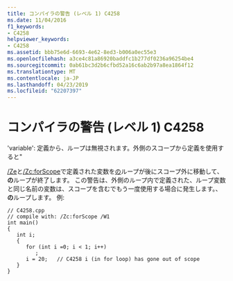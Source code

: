 ```yaml
---
title: コンパイラの警告 (レベル 1) C4258
ms.date: 11/04/2016
f1_keywords:
- C4258
helpviewer_keywords:
- C4258
ms.assetid: bbb75e6d-6693-4e62-8ed3-b006a0ec55e3
ms.openlocfilehash: a3ce4c81a86920baddfc1b277df0236a96254be4
ms.sourcegitcommit: 0ab61bc3d2b6cfbd52a16c6ab2b97a8ea1864f12
ms.translationtype: MT
ms.contentlocale: ja-JP
ms.lasthandoff: 04/23/2019
ms.locfileid: "62207397"
---
```

# <a name="compiler-warning-level-1-c4258"></a>コンパイラの警告 (レベル 1) C4258

'variable': 定義から、ループは無視されます。外側のスコープから定義を使用すると"

[/Ze](../../build/reference/za-ze-disable-language-extensions.md)と[/Zc:forScope](../../build/reference/zc-forscope-force-conformance-in-for-loop-scope.md)で定義された変数を[の](../../cpp/for-statement-cpp.md)ループが後にスコープ外に移動して、**の**ループが終了します。 この警告は、外側のループ内で定義された、ループ変数と同じ名前の変数は、スコープを含むでもう一度使用する場合に発生します。、**の**ループします。 例:

```
// C4258.cpp
// compile with: /Zc:forScope /W1
int main()
{
   int i;
   {
      for (int i =0; i < 1; i++)
         ;
      i = 20;   // C4258 i (in for loop) has gone out of scope
   }
}
```